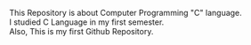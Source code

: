 This Repository is about Computer Programming "C" language.<br>
I studied C Language in my first semester.<br>
Also, This is my first Github Repository.
